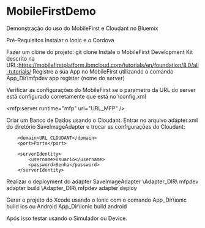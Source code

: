 # MobileFirstDemo
Demonstração do uso do MobileFirst e Cloudant no Bluemix


Pré-Requisitos
Instalar o Ionic e o Cordova

Fazer um clone do projeto: git clone
Instale o MobileFirst Development Kit descrito na URL:https://mobilefirstplatform.ibmcloud.com/tutorials/en/foundation/8.0/all-tutorials/
Registre a sua App no MobileFirst utilizando o comando App_Dir\mfpdev app register (nome do server)

Verificar as configurações do MobileFirst se o parametro da URL do server está configurado corretamente que está no \config.xml
  
  <mfp:server runtime="mfp" url="URL_MFP" />

Criar um Banco de Dados usando o Cloudant.
Entrar no arquivo adapter.xml do diretório SaveImageAdapter e trocar as configurações do Cloudant:
        
        <domain>URL CLOUDANT</domain>
        <port>Porta</port>

        <serverIdentity>
            <username>Usuario</username>
            <password>Senha</password>
        </serverIdentity>

Realizar o deployment do adapter SaveImageAdapter
\Adapter_DIR\ mfpdev adapter build \Adapter_DIR\ mfpdev adapter deploy

Gerar o projeto do Xcode usando o Ionic com o comando App_Dir\ionic build ios
ou Android App_Dir\ionic build android

Após isso testar usando o Simulador ou Device.
